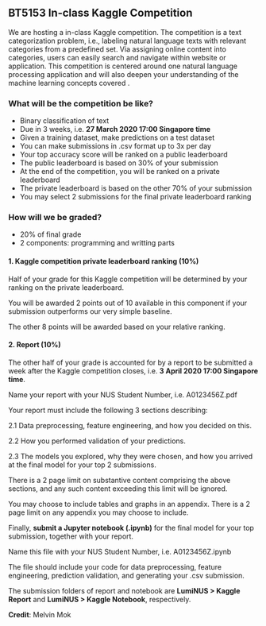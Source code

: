 ## BT5153 In-class Kaggle Competition

We are hosting a in-class Kaggle competition. The competition is a text categorization problem, i.e., labeling natural language texts with relevant categories from a predefined set. Via assigning online content into categories, users can easily search and navigate within website or application.  This competition is centered around one natural language processing application and will also deepen your understanding of the machine learning concepts covered . 

### What will be the competition be like?

- Binary classification of text
- Due in 3 weeks, i.e. **27 March 2020 17:00 Singapore time**
- Given a training dataset, make predictions on a test dataset
- You can make submissions in .csv format up to 3x per day
- Your top accuracy score will be ranked on a public leaderboard
- The public leaderboard is based on 30% of your submission
- At the end of the competition, you will be ranked on a private leaderboard
- The private leaderboard is based on the other 70% of your submission
- You may select 2 submissions for the final private leaderboard ranking

### How will we be graded?

- 20% of final grade
- 2 components: programming and writting parts

#### 1. Kaggle competition private leaderboard ranking (10%)

Half of your grade for this Kaggle competition will be determined by your ranking on the private leaderboard.

You will be awarded 2 points out of 10 available in this component if your submission outperforms our very simple baseline.

The other 8 points will be awarded based on your relative ranking.

#### 2. Report (10%)

The other half of your grade is accounted for by a report to be submitted a week after the Kaggle competition closes, i.e. **3 April 2020 17:00 Singapore time**.

Name your report with your NUS Student Number, i.e. A0123456Z.pdf

Your report must include the following 3 sections describing:

2.1 Data preprocessing, feature engineering, and how you decided on this.

2.2 How you performed validation of your predictions.

2.3 The models you explored, why they were chosen, and how you arrived at the final model for your top 2 submissions.

There is a 2 page limit on substantive content comprising the above sections, and any such content exceeding this limit will be ignored.

You may choose to include tables and graphs in an appendix. There is a 2 page limit on any appendix you may choose to include. 

Finally, **submit a Jupyter notebook (.ipynb)** for the final model for your top submission, together with your report.

Name this file with your NUS Student Number, i.e. A0123456Z.ipynb

The file should include your code for data preprocessing, feature engineering, prediction validation, and generating your .csv submission. 

The submission folders of report and notebook are **LumiNUS > Kaggle Report** and **LumiNUS > Kaggle Notebook**, respectively. 

**Credit**: Melvin Mok

